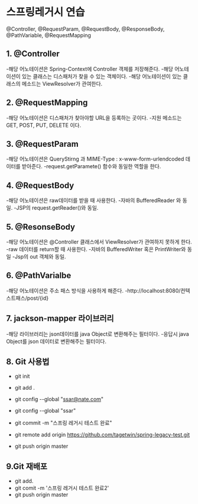 # 스프링레거시 연습
@Controller, @RequestParam, @RequestBody, @ResponseBody, @PathVariable, @RequestMapping

## 1. @Controller
-해당 어노테이션은 Spring-Context에 Controller 객체를 저장해준다.
-해당 어노테이션이 있는 클래스는 디스패처가 찾을 수 있는 객체이다.
-해당 어노테이션이 있는 클래스의 메소드는 ViewResolver가 관여한다.

## 2. @RequestMapping
-해당 어노테이션은 디스패처가 찾아야할 URL을 등록하는 곳이다.
-지원 메소드는 GET, POST, PUT, DELETE 이다.

## 3. @RequestParam
-해당 어노테이션은 QueryStirng 과 MIME-Type : x-www-form-urlendcoded 데이터를 받아준다.
-request.getParamete() 함수와 동일한 역할을 한다.

## 4. @RequestBody
-해당 어노테이션은 raw데이터를 받을 때 사용한다.
-자바의 BufferedReader 와 동일.
-JSP의 request.getReader()와 동일.

## 5. @ResonseBody
-해당 어노테이션은 @Controller 클래스에서 ViewResolver가 관여하지 못하게 한다.
-raw 데이터를 return할 때 사용한다.
-자바의 BufferedWriter 혹은 PrintWriter와 동일
-Jsp의 out 객체와 동일.

## 6. @PathVarialbe
-해당 어노테이션은 주소 패스 방식을 사용하게 해준다.
-http://localhost:8080/컨텍스트패스/post/{id}

## 7. jackson-mapper 라이브러리
-해당 라이브러리는 json데이터를 java Object로 변환해주는 필터이다.
-응답시 java Object를 json 데이터로 변환해주는 필터이다.

## 8. Git 사용법
- git init
- git add .

- git config --global "ssar@nate.com"
- git config --global "ssar"

- git commit -m "스프링 레거시 테스트 완료"
- git remote add origin https://github.com/tagetwin/spring-legacy-test.git
- git push origin master

## 9.Git 재배포
- git add.
- git comit -m '스프링 레거시 테스트 완료2'
- git push origin master 